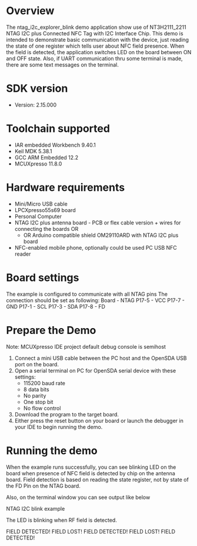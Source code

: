 Overview
========
The ntag_i2c_explorer_blink demo application show use of NT3H2111_2211 NTAG I2C plus Connected NFC Tag with I2C Interface Chip.
This demo is intended to demonstrate basic communication with the device, just reading the state of one register which tells user about NFC field presence.
When the field is detected, the application switches LED on the board between ON and OFF state. Also, if UART communication thru some terminal is made, 
there are some text messages on the terminal. 

SDK version
===========
- Version: 2.15.000

Toolchain supported
===================
- IAR embedded Workbench  9.40.1
- Keil MDK  5.38.1
- GCC ARM Embedded  12.2
- MCUXpresso  11.8.0

Hardware requirements
=====================
- Mini/Micro USB cable
- LPCXpresso55s69 board
- Personal Computer
- NTAG I2C plus antenna board - PCB or flex cable version + wires for connecting the boards OR
  - OR Arduino compatible shield OM29110ARD with NTAG I2C plus board
- NFC-enabled mobile phone, optionally could be used PC USB NFC reader


Board settings
==============
The example is configured to communicate with all NTAG pins
The connection should be set as following:
Board - NTAG
P17-5 - VCC
P17-7 - GND
P17-1 - SCL
P17-3 - SDA
P17-8 - FD

Prepare the Demo
================
Note: MCUXpresso IDE project default debug console is semihost
1.  Connect a mini USB cable between the PC host and the OpenSDA USB port on the board.
2.  Open a serial terminal on PC for OpenSDA serial device with these settings:
    - 115200 baud rate
    - 8 data bits
    - No parity
    - One stop bit
    - No flow control
3.  Download the program to the target board.
4.  Either press the reset button on your board or launch the debugger in your IDE to begin running the demo.

Running the demo
================
When the example runs successfully, you can see blinking LED on the board when presence of NFC field is detected by chip on the antenna board. 
Field detection is based on reading the state register, not by state of the FD Pin on the NTAG board.

Also, on the terminal window you can see output like below

 NTAG I2C blink example

 The LED is blinking when RF field is detected.

FIELD DETECTED!
FIELD LOST!
FIELD DETECTED!
FIELD LOST!
FIELD DETECTED!   

 
